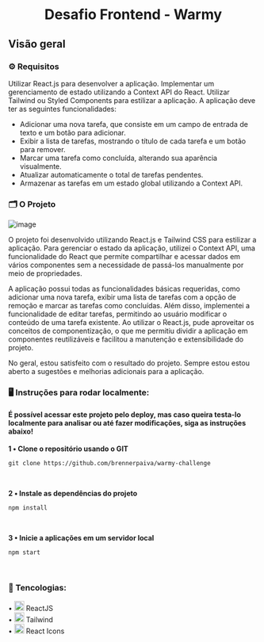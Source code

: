 <div align="center">
  <h1>Desafio Frontend - Warmy</h1>
</div>

## Visão geral

### ⚙️ Requisitos 
Utilizar React.js para desenvolver a aplicação.
Implementar um gerenciamento de estado utilizando a Context API do React.
Utilizar Tailwind ou Styled Components para estilizar a aplicação.
A aplicação deve ter as seguintes funcionalidades:
  * Adicionar uma nova tarefa, que consiste em um campo de entrada de texto e um botão para adicionar.
  * Exibir a lista de tarefas, mostrando o título de cada tarefa e um botão para remover.
  * Marcar uma tarefa como concluída, alterando sua aparência visualmente.
  * Atualizar automaticamente o total de tarefas pendentes.
  * Armazenar as tarefas em um estado global utilizando a Context API.

### 🗂️ O Projeto
![image](https://github.com/brennerpaiva/warmy-challenge/assets/114958953/b270942d-7b87-4667-86d3-3cd55f09ee1c)


O projeto foi desenvolvido utilizando React.js e Tailwind CSS para estilizar a aplicação. Para gerenciar o estado da aplicação, utilizei o Context API, uma funcionalidade do React que permite compartilhar e acessar dados em vários componentes sem a necessidade de passá-los manualmente por meio de propriedades.

A aplicação possui todas as funcionalidades básicas requeridas, como adicionar uma nova tarefa, exibir uma lista de tarefas com a opção de remoção e marcar as tarefas como concluídas. Além disso, implementei a funcionalidade de editar tarefas, permitindo ao usuário modificar o conteúdo de uma tarefa existente.
Ao utilizar o React.js, pude aproveitar os conceitos de componentização, o que me permitiu dividir a aplicação em componentes reutilizáveis e facilitou a manutenção e extensibilidade do projeto. 

No geral, estou satisfeito com o resultado do projeto. Sempre estou estou aberto a sugestões e melhorias adicionais para a aplicação.


### 🖥️ Instruções para rodar localmente:
#### É possível acessar este projeto pelo deploy, mas caso queira testa-lo localmente para analisar ou até fazer modificações, siga as instruções abaixo!

<strong> 1️ • Clone o repositório usando o GIT </strong>

```
git clone https://github.com/brennerpaiva/warmy-challenge
```

<br>


<strong> 2️ • Instale as dependências do projeto</strong>

```
npm install
```

<br>

<strong> 3 • Inicie a aplicações em um servidor local</strong>

```
npm start
```

<br>

### 📌 Tencologias:
• <img width="20px" src="https://skillicons.dev/icons?i=react" alt="testing library icon"/> ReactJS\
• <img width="20px" src="https://skillicons.dev/icons?i=tailwind" alt="tailwindcss"/> Tailwind\
• <img width=20px src="https://skillicons.dev/icons?i=react"> React Icons
